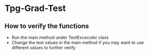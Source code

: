 # Tpg-Grad-Test

## How to verify the functions
* Run the main method under TestExcecuter class
* Change the test values in the main method if you may want to use different values to further verify